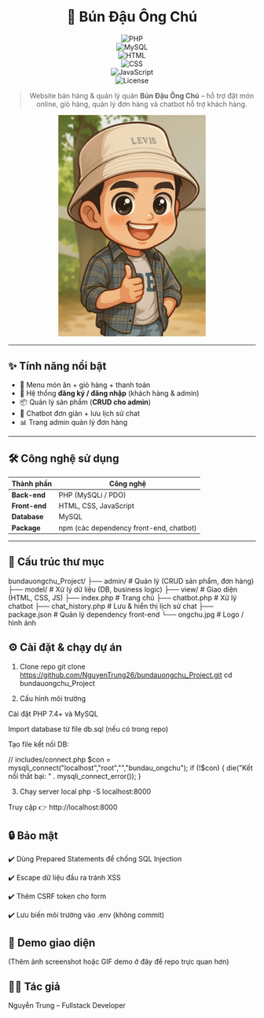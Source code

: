 <div align="center">

# 🍲 Bún Đậu Ông Chú  

![PHP](https://img.shields.io/badge/PHP-8.2.12-blue?logo=php)  
![MySQL](https://img.shields.io/badge/MySQL-5.7-orange?logo=mysql)  
![HTML](https://img.shields.io/badge/HTML-5-red?logo=html5)  
![CSS](https://img.shields.io/badge/CSS-3-blue?logo=css3)  
![JavaScript](https://img.shields.io/badge/JavaScript-ES6-yellow?logo=javascript)  
![License](https://img.shields.io/badge/license-MIT-green)  

> Website bán hàng & quản lý quán **Bún Đậu Ông Chú** – hỗ trợ đặt món online, giỏ hàng, quản lý đơn hàng và chatbot hỗ trợ khách hàng.  

<img src="https://raw.githubusercontent.com/NguyenTrung26/bundauongchu_Project/main/ongchu.jpg" width="300" alt="Logo Bún Đậu Ông Chú"/>

</div>

---

## ✨ Tính năng nổi bật
- 🍜 Menu món ăn + giỏ hàng + thanh toán  
- 🔑 Hệ thống **đăng ký / đăng nhập** (khách hàng & admin)  
- 📦 Quản lý sản phẩm (**CRUD cho admin**)  
- 🤖 Chatbot đơn giản + lưu lịch sử chat  
- 📊 Trang admin quản lý đơn hàng  

---

## 🛠 Công nghệ sử dụng
| Thành phần   | Công nghệ |
|--------------|-----------|
| **Back-end** | PHP (MySQLi / PDO) |
| **Front-end**| HTML, CSS, JavaScript |
| **Database** | MySQL |
| **Package**  | npm (các dependency front-end, chatbot) |

---
## 📂 Cấu trúc thư mục
bundauongchu_Project/
├── admin/            # Quản lý (CRUD sản phẩm, đơn hàng)
├── model/            # Xử lý dữ liệu (DB, business logic)
├── view/             # Giao diện (HTML, CSS, JS)
├── index.php         # Trang chủ
├── chatbot.php       # Xử lý chatbot
├── chat_history.php  # Lưu & hiển thị lịch sử chat
├── package.json      # Quản lý dependency front-end
└── ongchu.jpg        # Logo / hình ảnh

## ⚙️ Cài đặt & chạy dự án
1. Clone repo
git clone https://github.com/NguyenTrung26/bundauongchu_Project.git
cd bundauongchu_Project

2. Cấu hình môi trường

Cài đặt PHP 7.4+ và MySQL

Import database từ file db.sql (nếu có trong repo)

Tạo file kết nối DB:

// includes/connect.php
$con = mysqli_connect("localhost","root","","bundau_ongchu");
if (!$con) {
    die("Kết nối thất bại: " . mysqli_connect_error());
}

3. Chạy server local
php -S localhost:8000


Truy cập 👉 http://localhost:8000

## 🔒 Bảo mật

✔️ Dùng Prepared Statements để chống SQL Injection

✔️ Escape dữ liệu đầu ra tránh XSS

✔️ Thêm CSRF token cho form

✔️ Lưu biến môi trường vào .env (không commit)

## 📸 Demo giao diện

(Thêm ảnh screenshot hoặc GIF demo ở đây để repo trực quan hơn)

## 👨‍💻 Tác giả

Nguyễn Trung – Fullstack Developer
